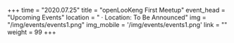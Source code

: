 +++ 
time = "2020.07.25" 
title = "openLooKeng First Meetup" 
event_head = "Upcoming Events"
location = " · Location: To Be Announced" 
img = "/img/events/events1.png"
img_mobile = '/img/events/events1.png'
link = "" 
weight = 99
+++

